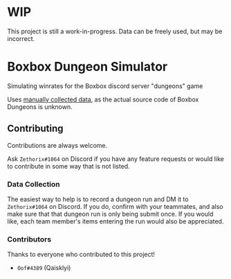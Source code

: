 # WIP
This project is still a work-in-progress. Data can be freely used, but may be incorrect.

# Boxbox Dungeon Simulator
Simulating winrates for the Boxbox discord server "dungeons" game

Uses [manually collected data](https://docs.google.com/spreadsheets/d/1NIThIrcgI00mKHmzBkO9HjSx3BKdprqhsu35EWmfxPY), as the actual source code of Boxbox Dungeons is unknown.

## Contributing
Contributions are always welcome.

Ask `Zethorix#1064` on Discord if you have any feature requests or would like to contribute in some way that is not listed.

### Data Collection
The easiest way to help is to record a dungeon run and DM it to `Zethorix#1064` on Discord. If you do, confirm with your teammates, and also make sure that that dungeon run is only being submit once. If you would like, each team member's items entering the run would also be appreciated.

### Contributors
Thanks to everyone who contributed to this project!
- `Oof#4389` (Qaisklyi)
